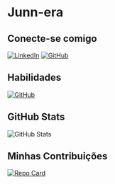 # Junn-era

## Conecte-se comigo
[![LinkedIn](https://img.shields.io/badge/LinkedIn-000?style=for-the-badge&logo=linkedin&logoColor=0E76A8)](https://www.linkedin.com/in/francisco-de-oliveira-75353069/)
[![GitHub](https://img.shields.io/badge/GitHub-000?style=for-the-badge&logo=github&logoColor=white)](+https://github.com/junn-era)
## Habilidades
[![GitHub](https://img.shields.io/badge/GitHub-000?style=for-the-badge&logo=github&logoColor=white)](+https://github.com/junn-era)
## GitHub Stats
![GitHub Stats](https://github-readme-stats.vercel.app/api?username=junn-era&theme=transparent&bg_color=000&border_color=30A3DC&show_icons=true&icon_color=30A3DC&title_color=E94D5F&text_color=FFF)

## Minhas Contribuições
[![Repo Card](https://github-readme-stats.vercel.app/api/pin/?username=junn-era&repo=DIO-LAB-OPEN-SOURCE&bg_color=000&border_color=30A3DC&show_icons=true&icon_color=30A3DC&title_color=E94D5F&text_color=FFF)](https://github.com/junn-era/DIO-LAB-OPEN-SOURCE)
